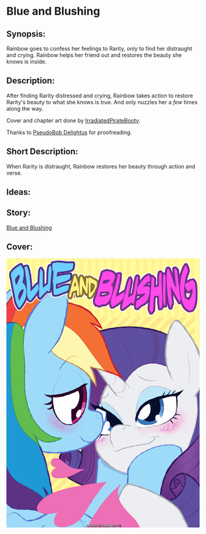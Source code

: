 # Blue and Blushing

## Synopsis:
Rainbow goes to confess her feelings to Rarity, only to find her distraught and crying. Rainbow helps her friend out and restores the beauty she knows is inside.

## Description:
After finding Rarity distressed and crying, Rainbow takes action to restore Rarity's beauty to what she knows is true. And only nuzzles her a *few* times along the way.

Cover and chapter art done by [IrradiatedPirateBooty](https://irradiatedpiratebooty.tumblr.com).

Thanks to [PseudoBob Delightus](https://www.fimfiction.net/user/12771/PseudoBob+Delightus) for proofreading.

## Short Description:
When Rarity is distraught, Rainbow restores her beauty through action and verse.

## Ideas:


## Story:
[Blue and Blushing](./blue-and-blushing.md)

## Cover:
![cover](./blue-and-blushing-cover.png)